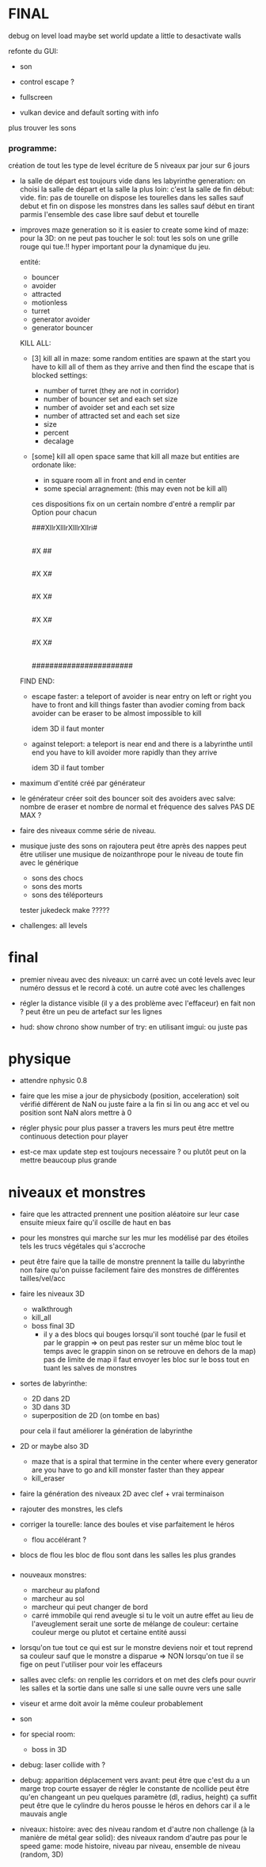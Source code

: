 # FINAL

debug on level load maybe set world update a little to desactivate walls

refonte du GUI:
* son

* control escape ?
* fullscreen
* vulkan device
  and default sorting with info

plus trouver les sons

### programme:

création de tout les type de level
écriture de 5 niveaux par jour sur 6 jours

* la salle de départ est toujours vide dans les labyrinthe
  generation:
  on choisi la salle de départ et la salle la plus loin: c'est la salle de fin
  début: vide.
  fin: pas de tourelle
  on dispose les tourelles dans les salles sauf debut et fin
  on dispose les monstres dans les salles sauf début en tirant parmis l'ensemble des case libre sauf debut et tourelle

* improves maze generation so it is easier to create some
  kind of maze:
  pour la 3D: on ne peut pas toucher le sol:
  tout les sols on une grille rouge qui tue.!! hyper important pour la dynamique du jeu.

  entité:
  * bouncer
  * avoider
  * attracted
  * motionless
  * turret
  * generator avoider
  * generator bouncer

  KILL ALL:

  * [3] kill all in maze: some random entities are spawn at the start you have to kill all of them as they arrive and then find the escape that is blocked
    settings:
    * number of turret (they are not in corridor)
    * number of bouncer set and each set size
    * number of avoider set and each set size
    * number of attracted set and each set size
    * size
    * percent
    * decalage

  * [some] kill all open space same that kill all maze but entities are ordonate like:
    * in square room all in front and end in center
    * some special arragnement: (this may even not be kill all)

    ces dispositions fix on un certain nombre d'entré a remplir par Option<Entity> pour chacun

      ###XllrXlllrXlllrXllri#
      ##                   ##
      #X                   ##
      ##                   ##
      #X                   X#
      ##                   ##
      #X                   X#
      ##                   ##
      #X                   X#
      ##                   ##
      #X                   X#
      ##                   ##
      ##                   ##
      ##                   ##
      #######################

  FIND END:

  * escape faster:
    a teleport of avoider is near entry on left or right you have to front and kill things faster than avodier coming from back
    avoider can be eraser to be almost impossible to kill

    idem 3D il faut monter

  * against teleport:
    a teleport is near end and there is a labyrinthe until end you have to kill avoider more rapidly than they arrive

    idem 3D il faut tomber

  <!-- * maze: there is room with keys and a room with end. there is teleport inside the maze and also static things -->

* maximum d'entité créé par générateur

* le générateur créer soit des bouncer soit des avoiders avec salve: nombre de eraser et nombre de normal et fréquence des salves
  PAS DE MAX ?

* faire des niveaux comme série de niveau.

* musique
  juste des sons on rajoutera peut être après des nappes
  peut être utiliser une musique de noizanthrope pour le niveau de toute fin avec le générique
  * sons des chocs
  * sons des morts
  * sons des téléporteurs

  tester jukedeck make ?????

* challenges:
  all levels

# final

* premier niveau avec des niveaux:
  un carré avec un coté levels avec leur numéro dessus et le record à coté.
  un autre coté avec les challenges

* régler la distance visible (il y a des problème avec l'effaceur) en fait non ? peut être un peu de artefact sur les lignes

* hud: show chrono show number of try: en utilisant imgui: ou juste pas

# physique

* attendre nphysic 0.8

* faire que les mise a jour de physicbody (position, acceleration) soit vérifié différent de NaN
  ou juste faire a la fin si lin ou ang acc et vel ou position sont NaN alors mettre à 0

* régler physic pour plus passer a travers les murs
  peut être mettre continuous detection pour player

* est-ce max update step est toujours necessaire ?
  ou plutôt peut on la mettre beaucoup plus grande

# niveaux et monstres

* faire que les attracted prennent une position aléatoire sur leur case
  ensuite mieux faire qu'il oscille de haut en bas

* pour les monstres qui marche sur les mur les modélisé par des étoiles tels les trucs végétales qui s'accroche

* peut être faire que la taille de monstre prennent la taille du labyrinthe
  non faire qu'on puisse facilement faire des monstres de différentes tailles/vel/acc

* faire les niveaux 3D
  * walkthrough
  * kill\_all
  * boss final 3D
    * il y a des blocs qui bouges lorsqu'il sont touché (par le fusil et par le grappin
    => on peut pas rester sur un même bloc tout le temps avec le grappin sinon on se retrouve en dehors de la map)
    pas de limite de map
    il faut envoyer les bloc sur le boss tout en tuant les salves de monstres

* sortes de labyrinthe:
  * 2D dans 2D
  * 3D dans 3D
  * superposition de 2D (on tombe en bas)

  pour cela il faut améliorer la génération de labyrinthe

* 2D or maybe also 3D
  * maze that is a spiral that termine in the center where every generator are
    you have to go and kill monster faster than they appear
  * kill\_eraser

* faire la génération des niveaux 2D avec clef + vrai terminaison

* rajouter des monstres, les clefs

* corriger la tourelle: lance des boules et vise parfaitement le héros
  * flou accélérant ?

* blocs de flou
  les bloc de flou sont dans les salles les plus grandes

###

* nouveaux monstres:
  * marcheur au plafond
  * marcheur au sol
  * marcheur qui peut changer de bord
  * carré immobile qui rend aveugle si tu le voit
  un autre effet au lieu de l'aveuglement serait une sorte de mélange de couleur: certaine couleur merge ou plutot et certaine entité aussi

* lorsqu'on tue tout ce qui est sur le monstre deviens noir et tout reprend sa couleur sauf que le monstre a disparue => NON
  lorsqu'on tue il se fige on peut l'utiliser pour voir les effaceurs

* salles avec clefs: on renplie les corridors et on met des clefs pour ouvrir les salles et la sortie dans une salle
  si une salle ouvre vers une salle

* viseur et arme doit avoir la même couleur probablement

* son

* for special room:
  * boss in 3D

* debug: laser collide with ?
* debug: apparition déplacement vers avant: peut être que c'est du a un marge trop courte essayer de régler le constante de ncollide
         peut être qu'en changeant un peu quelques paramètre (dl, radius, height) ça suffit
         peut être que le cylindre du heros pousse le héros en dehors car il a le mauvais angle

* niveaux:
  histoire: avec des niveau random et d'autre non
  challenge (à la manière de métal gear solid): des niveaux random d'autre pas
  pour le speed game: mode histoire, niveau par niveau, ensemble de niveau (random, 3D)
